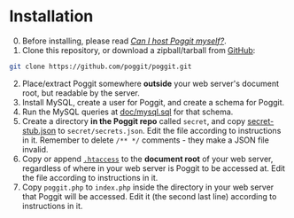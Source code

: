 # Installation

0. Before installing, please read [_Can I host Poggit myself?_](README.md#can-i-host-it-myself).
1. Clone this repository, or download a zipball/tarball from [GitHub](https://github.com/poggit/poggit):

```bash
git clone https://github.com/poggit/poggit.git
```

2. Place/extract Poggit somewhere **outside** your web server's document root, but readable by the server.
2. Install MySQL, create a user for Poggit, and create a schema for Poggit.
2. Run the MySQL queries at [doc/mysql.sql](doc/mysql.sql) for that schema.
2. Create a directory **in the Poggit repo** called `secret`, and copy [secret-stub.json](stub/secret-stub.json) to `secret/secrets.json`. Edit the file according to instructions in it. Remember to delete `/** */` comments - they make a JSON file invalid.
2. Copy or append [`.htaccess`](stub/.htaccess) to the **document root** of your web server, regardless of where in your web server is Poggit to be accessed at. Edit the file according to instructions in it.
2. Copy `poggit.php` to `index.php` inside the directory in your web server that Poggit will be accessed. Edit it (the second last line) according to instructions in it.
